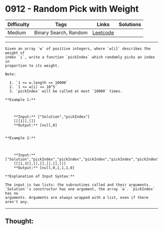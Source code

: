 # 0912 - Random Pick with Weight

Difficulty  | Tags | Links | Solutions
----------- | ---- | ----- | -----
Medium | Binary Search, Random | [Leetcode](https://leetcode.com/problems/random-pick-with-weight/description/) |


-----------

```
Given an array `w` of positive integers, where `w[i]` describes the weight of
index `i`, write a function `pickIndex` which randomly picks an index in
proportion to its weight.

Note:

  1. `1 <= w.length <= 10000`
  2. `1 <= w[i] <= 10^5`
  3. `pickIndex` will be called at most `10000` times.

**Example 1:**

    
    
    **Input:** ["Solution","pickIndex"]
    [[[1]],[]]
    **Output:** [null,0]
    

**Example 2:**

    
    
    **Input:** ["Solution","pickIndex","pickIndex","pickIndex","pickIndex","pickIndex"]
    [[[1,3]],[],[],[],[],[]]
    **Output:** [null,0,1,1,1,0]

**Explanation of Input Syntax:**

The input is two lists: the subroutines called and their arguments.
`Solution`'s constructor has one argument, the array `w`. `pickIndex` has no
arguments. Arguments are always wrapped with a list, even if there aren't any.
```

-----------

## Thought:
